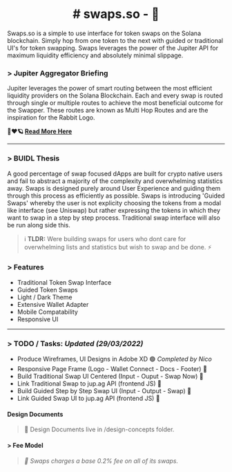 <h1 align="center">
  # swaps.so - 🐇
</h1>
<p>
Swaps.so is a simple to use interface for token swaps on the Solana blockchain. Simply hop from one token to the next with guided or traditional UI's for token swapping. Swaps leverages the power of the Jupiter API for maximum liquidity efficiency and absolutely minimal slippage. 
</p>
<h3>
> Jupiter Aggregator Briefing
</h3>
<p>
Jupiter leverages the power of smart routing between the most efficient liquidity providers on the Solana Blockchain. Each and every swap is routed through single or multiple routes to achieve the most beneficial outcome for the Swapper. These routes are known as Multi Hop Routes and are the inspiration for the Rabbit Logo. 
  
  <b>🐇❤️🪐 <a href="https://docs.jup.ag/how-does-jupiter-work">Read More Here</a></b>
</p>

---

<h3>
> BUIDL Thesis
</h3>
<p>
A good percentage of swap focused dApps are built for crypto native users and fail to abstract a majority of the complexity and overwhelming statistics away. Swaps is designed purely around User Experience and guiding them through this process as efficiently as possible. Swaps is introducing 'Guided Swaps' whereby the user is not explicity choosing the tokens from a modal like interface (see Uniswap) but rather expressing the tokens in which they want to swap in a step by step process. Traditional swap interface will also be run along side this. 
  
> ℹ️ **TLDR:** Were building swaps for users who dont care for overwhelming lists and statistics but wish to swap and be done. ⚡
</p>
<h3>
> Features
</h3>
<p>
<ul>
  <li>Traditional Token Swap Interface</li> 
  <li>Guided Token Swaps</li>
  <li>Light / Dark Theme</li>
  <li>Extensive Wallet Adapter</li>
  <li>Mobile Compatability</li>
  <li>Responsive UI</li>
</ul>
</p>

---

<h3>
> TODO / Tasks: <i>Updated (29/03/2022)</i>
</h3>

<p>
  <ul>
    <li>Produce Wireframes, UI Designs in Adobe XD 🟢 <i>Completed by Nico</i></li> 
    <li>Responsive Page Frame (Logo - Wallet Connect - Docs - Footer) 🔴</li>
    <li>Build Traditional Swap UI Centered (Input - Ouput - Swap Now) 🔴</li>
    <li>Link Traditional Swap to jup.ag API (frontend JS) 🔴</li>
    <li>Build Guided Step by Step Swap UI (Input - Output - Swap) 🔴</li>
    <li>Link Guided Swap UI to jup.ag API (frontend JS) 🔴</li>
  </ul>
</p>

<h4>
  Design Documents
</h4>

> 📜 Design Documents live in /design-concepts folder.

<h4>
>  Fee Model
</h4>

> <i>🥕 Swaps charges a base 0.2% fee on all of its swaps.</i>
